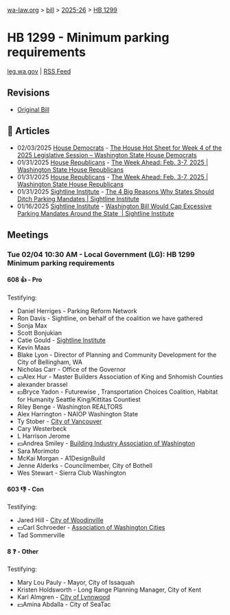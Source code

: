 [wa-law.org](/) > [bill](/bill/) > [2025-26](/bill/2025-26/) > [HB 1299](/bill/2025-26/hb/1299/)

# HB 1299 - Minimum parking requirements
[leg.wa.gov](https://app.leg.wa.gov/billsummary?BillNumber=1299&Year=2025&Initiative=false) | [RSS Feed](./rss.xml)

## Revisions
* [Original Bill](1/)

## 📰 Articles
* 02/03/2025 [House Democrats](/org/house_democrats/) - [The House Hot Sheet for Week 4 of the 2025 Legislative Session – Washington State House Democrats](https://housedemocrats.wa.gov/blog/2025/02/03/the-house-hot-sheet-for-week-4-of-the-2025-legislative-session/#:~:text=HB%201299)
* 01/31/2025 [House Republicans](/org/house_republicans/) - [The Week Ahead: Feb. 3-7, 2025 | Washington State House Republicans](http://houserepublicans.wa.gov/week/the-week-ahead-feb-3-7-2025/#:~:text=HB%201299)
* 01/31/2025 [House Republicans](/org/house_republicans/) - [The Week Ahead: Feb. 3-7, 2025 | Washington State House Republicans](https://houserepublicans.wa.gov/week/the-week-ahead-feb-3-7-2025/#:~:text=HB%201299)
* 01/31/2025 [Sightline Institute](/org/sightline_institute/) - [The 4 Big Reasons Why States Should Ditch Parking Mandates | Sightline Institute](https://www.sightline.org/2025/01/31/the-4-big-reasons-why-states-should-ditch-parking-mandates/#:~:text=HB%201299)
* 01/16/2025 [Sightline Institute](/org/sightline_institute/) - [Washington Bill Would Cap Excessive Parking Mandates Around the State  | Sightline Institute](https://www.sightline.org/2025/01/16/washington-bill-would-cap-excessive-parking-mandates-around-the-state/#:~:text=HB%201299)

## Meetings
### Tue 02/04 10:30 AM - Local Government (LG): HB 1299 Minimum parking requirements
#### 608 👍 - Pro
Testifying:
* Daniel Herriges - Parking Reform Network
* Ron Davis - Sightline, on behalf of the coalition we have gathered
* Sonja Max
* Scott Bonjukian
* Catie Gould - [Sightline Institute](/org/sightline_institute/)
* Kevin Maas
* Blake Lyon - Director of Planning and Community Development for the City of Bellingham, WA
* Nicholas Carr - Office of the Governor
* 💵Alex Hur - Master Builders Association of King and Snhomish Counties
* alexander brassel
* 💵Bryce Yadon - Futurewise , Transportation Choices Coalition, Habitat for Humanity Seattle King/Kittitas Countiest
* Riley Benge - Washington REALTORS
* Alex Harrington - NAIOP Washington State
* Ty Stober - [City of Vancouver](/org/city_of_vancouver/)
* Cary Westerbeck
* L Harrison Jerome
* 💵Andrea Smiley - [Building Industry Association of Washington](/org/building_industry_association_of_washington/)
* Sara Morimoto
* McKai Morgan - A1DesignBuild
* Jenne Alderks - Councilmember, City of Bothell
* Wes Stewart - Sierra Club Washington

#### 603 👎 - Con
Testifying:
* Jared Hill - [City of Woodinville](/org/city_of_woodinville/)
* 💵Carl Schroeder - [Association of Washington Cities](/org/association_of_washington_cities/)
* Tad Sommerville

#### 8 ❓ - Other
Testifying:
* Mary Lou Pauly - Mayor, City of Issaquah
* Kristen Holdsworth - Long Range Planning Manager, City of Kent
* Karl Almgren - [City of Lynnwood](/org/city_of_lynnwood/)
* 💵Amina Abdalla - City of SeaTac
